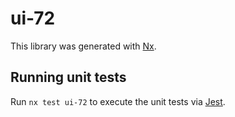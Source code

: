 # ui-72

This library was generated with [Nx](https://nx.dev).

## Running unit tests

Run `nx test ui-72` to execute the unit tests via [Jest](https://jestjs.io).

